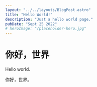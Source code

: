 ```yaml
---
layout: "../../layouts/BlogPost.astro"
title: "Hello World!"
description: "Just a hello world page."
pubDate: "Sept 25 2022"
# heroImage: "/placeholder-hero.jpg"
---
```


# 你好，世界

Hello world.

你好，世界。
